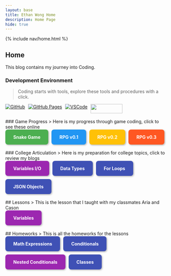 ```yaml
---
layout: base
title: Ethan Wong Home
description: Home Page
hide: true
---
```

{% include nav/home.html %}
## Home
This blog contains my journey into Coding.
### Development Environment
> Coding starts with tools, explore these tools and procedures with a click.
<div style="display: flex; flex-wrap: wrap; gap: 10px;">
    <a href="https://github.com/ethanwong2008/ethan_2027">
        <img src="https://img.shields.io/badge/GitHub-181717?style=for-the-badge&logo=github&logoColor=white" alt="GitHub">
    </a>
    <a href="https://casonpollak.github.io/cason_2025/">
        <img src="https://img.shields.io/badge/GitHub%20Pages-327FC7?style=for-the-badge&logo=github&logoColor=white" alt="GitHub Pages">
    </a>
    <a href="https://vscode.dev/">
        <img src="https://img.shields.io/badge/VSCode-007ACC?style=for-the-badge&logo=visual-studio-code&logoColor=white" alt="VSCode">
    </a>
    <a href="https://github.com/features/copilot">
        <img src="https://coreteka.com/wp-content/uploads/2023/03/%D0%A1opilot-by-GitHub.jpg" width="100" height="28.5" />
    </a>
</div>
<br>
### Game Progress
> Here is my progress through game coding, click to see these online
<div style="display: flex; flex-wrap: wrap; gap: 10px;">
    <a href="{{site.baseurl}}/snake" style="text-decoration: none;">
        <div style="background-color: #4CAF50; color: white; padding: 15px 25px; border-radius: 8px; font-weight: bold; box-shadow: 2px 2px 5px rgba(0,0,0,0.3); transition: transform 0.3s;">
            Snake Game
        </div>
    </a>
    <a href="{{site.baseurl}}/rpg0x/" style="text-decoration: none;">
        <div style="background-color: #2196F3; color: white; padding: 15px 25px; border-radius: 8px; font-weight: bold; box-shadow: 2px 2px 5px rgba(0,0,0,0.3); transition: transform 0.3s;">
            RPG v0.1
        </div>
    </a>
    <a href="{{site.baseurl}}/rpg/dot3" style="text-decoration: none;">
        <div style="background-color: #FFC107; color: white; padding: 15px 25px; border-radius: 8px; font-weight: bold; box-shadow: 2px 2px 5px rgba(0,0,0,0.3); transition: transform 0.3s;">
            RPG v0.2
        </div>
    </a>
    <a href="{{site.baseurl}}/rpg/dot3" style="text-decoration: none;">
        <div style="background-color: #FF5722; color: white; padding: 15px 25px; border-radius: 8px; font-weight: bold; box-shadow: 2px 2px 5px rgba(0,0,0,0.3); transition: transform 0.3s;">
            RPG v0.3
        </div>
    </a>
</div>
<br>
### College Articulation
> Here is my preparation for college topics, click to review my blogs
<div style="display: flex; flex-wrap: wrap; gap: 10px;">
    <a href="{{site.baseurl}}/csse/javascript/fundamentals/variable" style="text-decoration: none;">
        <div style="background-color: #9C27B0; color: white; padding: 15px 25px; border-radius: 8px; font-weight: bold; box-shadow: 2px 2px 5px rgba(0,0,0,0.3); transition: transform 0.3s;">
            Variables I/O
        </div>
    </a>
    <a href="{{site.baseurl}}/csse/javascript/fundamentals/data-types/" style="text-decoration: none;">
        <div style="background-color: #3F51B5; color: white; padding: 15px 25px; border-radius: 8px; font-weight: bold; box-shadow: 2px 2px 5px rgba(0,0,0,0.3); transition: transform 0.3s;">
            Data Types
        </div>
    </a>
    <a href="{{site.baseurl}}/csse/javascript/fundamentals/for-loops/" style="text-decoration: none;">
        <div style="background-color: #3F51B5; color: white; padding: 15px 25px; border-radius: 8px; font-weight: bold; box-shadow: 2px 2px 5px rgba(0,0,0,0.3); transition: transform 0.3s;">
            For Loops
        </div>
    </a>
     <a href="{{site.baseurl}}/game/intro/json/" style="text-decoration: none;">
        <div style="background-color: #3F51B5; color: white; padding: 15px 25px; border-radius: 8px; font-weight: bold; box-shadow: 2px 2px 5px rgba(0,0,0,0.3); transition: transform 0.3s;">
            JSON Objects
        </div>
    </a>
</div>
<br>
## Lessons
> This is the lesson that I taught with my classmates Aria and Cason
<div style="display: flex; flex-wrap: wrap; gap: 10px;">
    <a href="{{site.baseurl}}/csse/javascript/fundamentals/variables/lesson/" style="text-decoration: none;">
        <div style="background-color: #9C27B0; color: white; padding: 15px 25px; border-radius: 8px; font-weight: bold; box-shadow: 2px 2px 5px rgba(0,0,0,0.3); transition: transform 0.3s;">
            Variables
        </div>
    </a>
</div>
<br>
## Homeworks
> This is all the homeworks for the lessons
<div style="display: flex; flex-wrap: wrap; gap: 10px;">
    <a href="{{site.baseurl}}/csse/javascript/fundamentals/MathExpressions/hw/" style="text-decoration: none;">
        <div style="background-color: #3F51B5; color: white; padding: 15px 25px; border-radius: 8px; font-weight: bold; box-shadow: 2px 2px 5px rgba(0,0,0,0.3); transition: transform 0.3s;">
            Math Expressions
        </div>
    </a>
    <a href="{{site.baseurl}}/csse/javascript/fundamentals/conditionals/hacks" style="text-decoration: none;">
        <div style="background-color: #3F51B5; color: white; padding: 15px 25px; border-radius: 8px; font-weight: bold; box-shadow: 2px 2px 5px rgba(0,0,0,0.3); transition: transform 0.3s;">
            Conditionals
        </div>
    <a href="{{site.baseurl}}/csp/big-idea/p4/3-7-2/" style="text-decoration: none;">
        <div style="background-color: #9C27B0; color: white; padding: 15px 25px; border-radius: 8px; font-weight: bold; box-shadow: 2px 2px 5px rgba(0,0,0,0.3); transition: transform 0.3s;">
            Nested Conditionals
        </div>
    </a>
    <a href="{{site.baseurl}}/csse/javascript/fundamentals/classes/hw/" style="text-decoration: none;">
        <div style="background-color: #3F51B5; color: white; padding: 15px 25px; border-radius: 8px; font-weight: bold; box-shadow: 2px 2px 5px rgba(0,0,0,0.3); transition: transform 0.3s;">
            Classes
        </div>
    </a>
</div>
<script src="https://utteranc.es/client.js"
        repo="ethanwong2008/ethan_2027"
        issue-term="title"
        label="blogpost-comment"
        theme="github-light"
        crossorigin="anonymous"
        async>
</script>
<style>
    a div:hover {
        transform: scale(1.05);
    }
</style>
